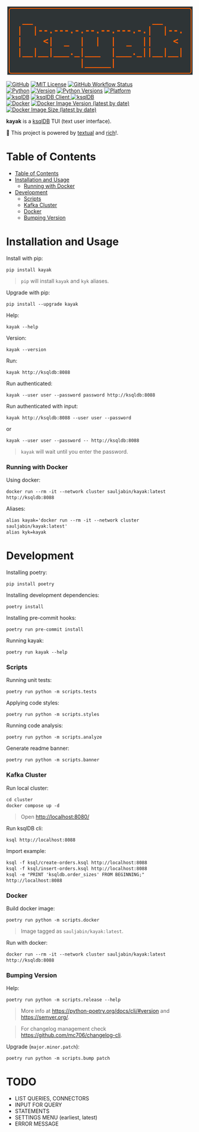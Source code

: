 <p align="center">
<a href="https://github.com/sauljabin/kayak"><img alt="kayak" src="https://raw.githubusercontent.com/sauljabin/kayak/main/screenshots/banner.png"></a>
</p>


<a href="https://github.com"><img alt="GitHub" width="60" height="20" src="https://img.shields.io/badge/-github-blueviolet?logo=github&logoColor=white"></a>
<a href="https://github.com/sauljabin/kayak/blob/main/LICENSE"><img alt="MIT License" src="https://img.shields.io/github/license/sauljabin/kayak"></a>
<a href="https://github.com/sauljabin/kayak/actions"><img alt="GitHub Workflow Status" src="https://img.shields.io/github/actions/workflow/status/sauljabin/kayak/main.yml?branch=main"></a>
<br>
<a href="https://www.python.org/"><img alt="Python" width="60" height="20" src="https://img.shields.io/badge/-python-brightgreen?logo=python&logoColor=white"></a>
<a href="https://pypi.org/project/kayak"><img alt="Version" src="https://img.shields.io/pypi/v/kayak"></a>
<a href="https://pypi.org/project/kayak"><img alt="Python Versions" src="https://img.shields.io/pypi/pyversions/kayak"></a>
<a href="https://pypi.org/project/kayak"><img alt="Platform" src="https://img.shields.io/badge/platform-linux%20%7C%20osx-0da5e0"></a>
<br>
<a href="https://ksqldb.io/"><img alt="ksqlDB" width="60" height="20" src="https://img.shields.io/badge/-ksqlDB-F05662?logo=apache-kafka&logoColor=white"></a>
<a href="https://pypi.org/project/ksql/"><img alt="ksqlDB Client" src="https://img.shields.io/pypi/v/ksql?label=client">
<a href="https://ksqldb.io/"><img alt="ksqlDB" src="https://img.shields.io/badge/version-0.28.3-blue"></a>
<br>
<a href="https://www.docker.com/"><img alt="Docker" width="60" height="20" src="https://img.shields.io/badge/-docker-blue?logo=docker&logoColor=white"></a>
<a href="https://hub.docker.com/r/sauljabin/kayak"><img alt="Docker Image Version (latest by date)" src="https://img.shields.io/docker/v/sauljabin/kayak?label=tag"></a>
<a href="https://hub.docker.com/r/sauljabin/kayak"><img alt="Docker Image Size (latest by date)" src="https://img.shields.io/docker/image-size/sauljabin/kayak"></a>

**kayak** is a [ksqlDB](https://ksqldb.io/) TUI (text user interface).

:rocket: This project is powered by [textual](https://github.com/willmcgugan/textual)
and [rich](https://github.com/willmcgugan/rich)!.

# Table of Contents

* [Table of Contents](#table-of-contents)
* [Installation and Usage](#installation-and-usage)
    * [Running with Docker](#running-with-docker)
* [Development](#development)
    * [Scripts](#scripts)
    * [Kafka Cluster](#kafka-cluster)
    * [Docker](#docker)
    * [Bumping Version](#bumping-version)

# Installation and Usage

Install with pip:

```shell
pip install kayak
```

> `pip` will install `kayak` and `kyk` aliases.

Upgrade with pip:

```shell
pip install --upgrade kayak
```

Help:

```shell
kayak --help
```

Version:

```shell
kayak --version
```

Run:

```shell
kayak http://ksqldb:8088
```

Run authenticated:

```shell
kayak --user user --password password http://ksqldb:8088
```

Run authenticated with input:

```shell
kayak http://ksqldb:8088 --user user --password
```

or

```shell
kayak --user user --password -- http://ksqldb:8088
```

> `kayak` will wait until you enter the password.

### Running with Docker

Using docker:

```shell
docker run --rm -it --network cluster sauljabin/kayak:latest http://ksqldb:8088
```

Aliases:

```shell
alias kayak='docker run --rm -it --network cluster sauljabin/kayak:latest'
alias kyk=kayak
```

# Development

Installing poetry:

```shell
pip install poetry
```

Installing development dependencies:

```shell
poetry install
```

Installing pre-commit hooks:

```shell
poetry run pre-commit install
```

Running kayak:

```shell
poetry run kayak --help
```

### Scripts

Running unit tests:

```shell
poetry run python -m scripts.tests
```

Applying code styles:

```shell
poetry run python -m scripts.styles
```

Running code analysis:

```shell
poetry run python -m scripts.analyze
```

Generate readme banner:

```shell
poetry run python -m scripts.banner
```

### Kafka Cluster

Run local cluster:

```shell
cd cluster
docker compose up -d
```

> Open <http://localhost:8080/>

Run ksqlDB cli:

```shell
ksql http://localhost:8088
```

Import example:

```shell
ksql -f ksql/create-orders.ksql http://localhost:8088
ksql -f ksql/insert-orders.ksql http://localhost:8088
ksql -e "PRINT 'ksqldb.order_sizes' FROM BEGINNING;" http://localhost:8088
```

### Docker

Build docker image:

```shell
poetry run python -m scripts.docker
```

> Image tagged as `sauljabin/kayak:latest`.

Run with docker:

```shell
docker run --rm -it --network cluster sauljabin/kayak:latest http://ksqldb:8088
```

### Bumping Version

Help:

```shell
poetry run python -m scripts.release --help
```

> More info at https://python-poetry.org/docs/cli/#version and https://semver.org/.

> For changelog management check https://github.com/mc706/changelog-cli.

Upgrade (`major.minor.patch`):

```shell
poetry run python -m scripts.bump patch
```

# TODO

- LIST QUERIES, CONNECTORS
- INPUT FOR QUERY
- STATEMENTS
- SETTINGS MENU (earliest, latest)
- ERROR MESSAGE